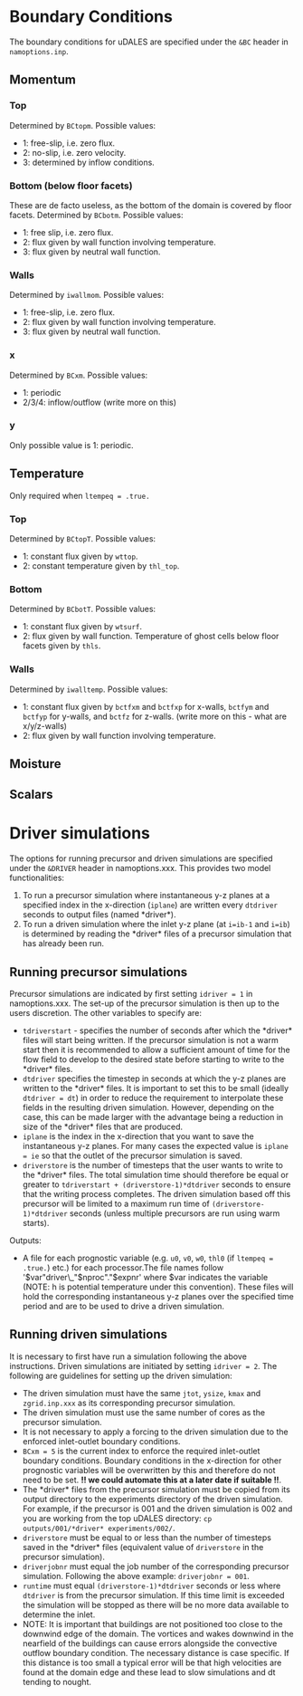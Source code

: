 # Boundary Conditions

The boundary conditions for uDALES are specified under the `&BC` header in `namoptions.inp`.

## Momentum
### Top
Determined by `BCtopm`. Possible values:
- 1: free-slip, i.e. zero flux.
- 2: no-slip, i.e. zero velocity.
- 3: determined by inflow conditions.

### Bottom (below floor facets)
These are de facto useless, as the bottom of the domain is covered by floor facets. Determined by `BCbotm`. Possible values:
- 1: free slip, i.e. zero flux.
- 2: flux given by wall function involving temperature.
- 3: flux given by neutral wall function.

### Walls
Determined by `iwallmom`. Possible values:
- 1: free-slip, i.e. zero flux.
- 2: flux given by wall function involving temperature.
- 3: flux given by neutral wall function.

### x
Determined by `BCxm`. Possible values:
- 1: periodic
- 2/3/4: inflow/outflow (write more on this)

### y
Only possible value is 1: periodic.

## Temperature
Only required when `ltempeq = .true.`

### Top
Determined by `BCtopT`. Possible values:
- 1: constant flux given by `wttop`.
- 2: constant temperature given by `thl_top`.

### Bottom
Determined by `BCbotT`. Possible values:
- 1: constant flux given by `wtsurf`.
- 2: flux given by wall function. Temperature of ghost cells below floor facets given by `thls`.

### Walls
Determined by `iwalltemp`. Possible values:
- 1: constant flux given by `bctfxm` and `bctfxp` for x-walls, `bctfym` and `bctfyp` for y-walls, and `bctfz` for z-walls. (write more on this - what are x/y/z-walls)
- 2: flux given by wall function involving temperature.

## Moisture


## Scalars

# Driver simulations

The options for running precursor and driven simulations are specified under the `&DRIVER` header in namoptions.xxx. This provides two model functionalities:
1) To run a precursor simulation where instantaneous y-z planes at a specified index in the x-direction (`iplane`) are written every `dtdriver` seconds to output files (named \*driver\*).
2) To run a driven simulation where the inlet y-z plane (at `i=ib-1` and `i=ib`) is determined by reading the \*driver\* files of a precursor simulation that has already been run.

## Running precursor simulations

Precursor simulations are indicated by first setting `idriver = 1` in namoptions.xxx. The set-up of the precursor simulation is then up to the users discretion. The other variables to specify are:
- `tdriverstart` - specifies the number of seconds after which the \*driver\* files will start being written. If the precursor simulation is not a warm start then it is recommended to allow a sufficient amount of time for the flow field to develop to the desired state before starting to write to the \*driver\* files.
- `dtdriver` specifies the timestep in seconds at which the y-z planes are written to the \*driver\* files. It is important to set this to be small (ideally `dtdriver = dt`) in order to reduce the requirement to interpolate these fields in the resulting driven simulation. However, depending on the case, this can be made larger with the advantage being a reduction in size of the \*driver\* files that are produced.
- `iplane` is the index in the x-direction that you want to save the instantaneous y-z planes. For many cases the expected value is `iplane = ie` so that the outlet of the precursor simulation is saved.
- `driverstore` is the number of timesteps that the user wants to write to the \*driver\* files. The total simulation time should therefore be equal or greater to `tdriverstart + (driverstore-1)*dtdriver` seconds to ensure that the writing process completes. The driven simulation based off this precursor will be limited to a maximum run time of `(driverstore-1)*dtdriver` seconds (unless multiple precursors are run using warm starts).

Outputs:
- A file for each prognostic variable (e.g. `u0`, `v0`, `w0`, `thl0` (if `ltempeq = .true.`) etc.) for each processor.The file names follow '$var"driver\_"$nproc"."$expnr' where $var indicates the variable (NOTE: h is potential temperature under this convention). These files will hold the corresponding instantaneous y-z planes over the specified time period and are to be used to drive a driven simulation.

## Running driven simulations

It is necessary to first have run a simulation following the above instructions. Driven simulations are initiated by setting `idriver = 2`. The following are guidelines for setting up the driven simulation:
- The driven simulation must have the same `jtot`, `ysize`, `kmax` and `zgrid.inp.xxx` as its corresponding precursor simulation.
- The driven simulation must use the same number of cores as the precursor simulation.
- It is not necessary to apply a forcing to the driven simulation due to the enforced inlet-outlet boundary conditions.
- `BCxm = 5` is the current index to enforce the required inlet-outlet boundary conditions. Boundary conditions in the x-direction for other prognostic variables will be overwritten by this and therefore do not need to be set. **!! we could automate this at a later date if suitable !!**.
- The \*driver\* files from the precursor simulation must be copied from its output directory to the experiments directory of the driven simulation. For example, if the precursor is 001 and the driven simulation is 002 and you are working from the top uDALES directory: `cp outputs/001/*driver* experiments/002/`.
- `driverstore` must be equal to or less than the number of timesteps saved in the \*driver\* files (equivalent value of `driverstore` in the precursor simulation).
- `driverjobnr` must equal the job number of the corresponding precursor simulation. Following the above example: `driverjobnr = 001`.
- `runtime` must equal `(driverstore-1)*dtdriver` seconds or less where `dtdriver` is from the precursor simulation. If this time limit is exceeded the simulation will be stopped as there will be no more data available to determine the inlet.
- NOTE: It is important that buildings are not positioned too close to the downwind edge of the domain. The vortices and wakes downwind in the nearfield of the buildings can cause errors alongside the convective outflow boundary condition. The necessary distance is case specific. If this distance is too small a typical error will be that high velocities are found at the domain edge and these lead to slow simulations and dt tending to nought.
